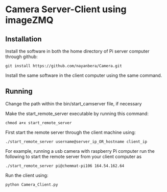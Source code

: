 # Camera Server-Client using imageZMQ

Installation
------------
Install the software in both the home directory of Pi server computer through github:
```
git install https://github.com/nayanbera/Camera.git
```
Install the same software in the client computer using the same command.

Running
-------
Change the path within the bin/start_camserver file, if necessary

Make the start_remote_server executable by running this command:
```
chmod a+x start_remote_server
```
First start the remote server through the client machine using:
```
./start_remote_server username@server_ip_OR_hostname client_ip
```
For example, running a usb camera with raspberry Pi computer run the following to start 
the remote server from your client computer as
```
./start_remote_server pi@chemmat-pi106 164.54.162.64
```
Run the client using:
```
python Camera_Client.py
```